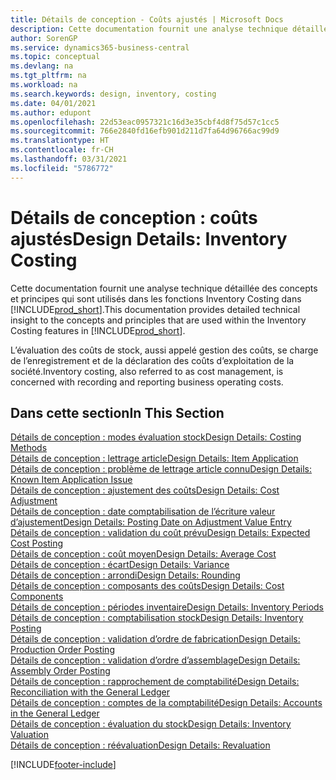```yaml
---
title: Détails de conception - Coûts ajustés | Microsoft Docs
description: Cette documentation fournit une analyse technique détaillée des concepts et principes qui sont utilisés dans les fonctions Inventory Costing dans Business Central.
author: SorenGP
ms.service: dynamics365-business-central
ms.topic: conceptual
ms.devlang: na
ms.tgt_pltfrm: na
ms.workload: na
ms.search.keywords: design, inventory, costing
ms.date: 04/01/2021
ms.author: edupont
ms.openlocfilehash: 22d53eac0957321c16d3e35cbf4d8f75d57c1cc5
ms.sourcegitcommit: 766e2840fd16efb901d211d7fa64d96766ac99d9
ms.translationtype: HT
ms.contentlocale: fr-CH
ms.lasthandoff: 03/31/2021
ms.locfileid: "5786772"
---
```

# <a name="design-details-inventory-costing"></a><span data-ttu-id="28a33-103">Détails de conception : coûts ajustés</span><span class="sxs-lookup"><span data-stu-id="28a33-103">Design Details: Inventory Costing</span></span>
<span data-ttu-id="28a33-104">Cette documentation fournit une analyse technique détaillée des concepts et principes qui sont utilisés dans les fonctions Inventory Costing dans [!INCLUDE[prod_short](includes/prod_short.md)].</span><span class="sxs-lookup"><span data-stu-id="28a33-104">This documentation provides detailed technical insight to the concepts and principles that are used within the Inventory Costing features in [!INCLUDE[prod_short](includes/prod_short.md)].</span></span>  

<span data-ttu-id="28a33-105">L’évaluation des coûts de stock, aussi appelé gestion des coûts, se charge de l’enregistrement et de la déclaration des coûts d’exploitation de la société.</span><span class="sxs-lookup"><span data-stu-id="28a33-105">Inventory costing, also referred to as cost management, is concerned with recording and reporting business operating costs.</span></span>  

## <a name="in-this-section"></a><span data-ttu-id="28a33-106">Dans cette section</span><span class="sxs-lookup"><span data-stu-id="28a33-106">In This Section</span></span>  
[<span data-ttu-id="28a33-107">Détails de conception : modes évaluation stock</span><span class="sxs-lookup"><span data-stu-id="28a33-107">Design Details: Costing Methods</span></span>](design-details-costing-methods.md)  
[<span data-ttu-id="28a33-108">Détails de conception : lettrage article</span><span class="sxs-lookup"><span data-stu-id="28a33-108">Design Details: Item Application</span></span>](design-details-item-application.md)  
[<span data-ttu-id="28a33-109">Détails de conception : problème de lettrage article connu</span><span class="sxs-lookup"><span data-stu-id="28a33-109">Design Details: Known Item Application Issue</span></span>](design-details-inventory-zero-level-open-item-ledger-entries.md)  
[<span data-ttu-id="28a33-110">Détails de conception : ajustement des coûts</span><span class="sxs-lookup"><span data-stu-id="28a33-110">Design Details: Cost Adjustment</span></span>](design-details-cost-adjustment.md)  
[<span data-ttu-id="28a33-111">Détails de conception : date comptabilisation de l’écriture valeur d’ajustement</span><span class="sxs-lookup"><span data-stu-id="28a33-111">Design Details: Posting Date on Adjustment Value Entry</span></span>](design-details-inventory-adjustment-value-entry-posting-date.md)  
[<span data-ttu-id="28a33-112">Détails de conception : validation du coût prévu</span><span class="sxs-lookup"><span data-stu-id="28a33-112">Design Details: Expected Cost Posting</span></span>](design-details-expected-cost-posting.md)  
[<span data-ttu-id="28a33-113">Détails de conception : coût moyen</span><span class="sxs-lookup"><span data-stu-id="28a33-113">Design Details: Average Cost</span></span>](design-details-average-cost.md)  
[<span data-ttu-id="28a33-114">Détails de conception : écart</span><span class="sxs-lookup"><span data-stu-id="28a33-114">Design Details: Variance</span></span>](design-details-variance.md)  
[<span data-ttu-id="28a33-115">Détails de conception : arrondi</span><span class="sxs-lookup"><span data-stu-id="28a33-115">Design Details: Rounding</span></span>](design-details-rounding.md)  
[<span data-ttu-id="28a33-116">Détails de conception : composants des coûts</span><span class="sxs-lookup"><span data-stu-id="28a33-116">Design Details: Cost Components</span></span>](design-details-cost-components.md)  
[<span data-ttu-id="28a33-117">Détails de conception : périodes inventaire</span><span class="sxs-lookup"><span data-stu-id="28a33-117">Design Details: Inventory Periods</span></span>](design-details-inventory-periods.md)  
[<span data-ttu-id="28a33-118">Détails de conception : comptabilisation stock</span><span class="sxs-lookup"><span data-stu-id="28a33-118">Design Details: Inventory Posting</span></span>](design-details-inventory-posting.md)  
[<span data-ttu-id="28a33-119">Détails de conception : validation d’ordre de fabrication</span><span class="sxs-lookup"><span data-stu-id="28a33-119">Design Details: Production Order Posting</span></span>](design-details-production-order-posting.md)  
[<span data-ttu-id="28a33-120">Détails de conception : validation d’ordre d’assemblage</span><span class="sxs-lookup"><span data-stu-id="28a33-120">Design Details: Assembly Order Posting</span></span>](design-details-assembly-order-posting.md)  
[<span data-ttu-id="28a33-121">Détails de conception : rapprochement de comptabilité</span><span class="sxs-lookup"><span data-stu-id="28a33-121">Design Details: Reconciliation with the General Ledger</span></span>](design-details-reconciliation-with-the-general-ledger.md)  
[<span data-ttu-id="28a33-122">Détails de conception : comptes de la comptabilité</span><span class="sxs-lookup"><span data-stu-id="28a33-122">Design Details: Accounts in the General Ledger</span></span>](design-details-accounts-in-the-general-ledger.md)  
[<span data-ttu-id="28a33-123">Détails de conception : évaluation du stock</span><span class="sxs-lookup"><span data-stu-id="28a33-123">Design Details: Inventory Valuation</span></span>](design-details-inventory-valuation.md)  
[<span data-ttu-id="28a33-124">Détails de conception : réévaluation</span><span class="sxs-lookup"><span data-stu-id="28a33-124">Design Details: Revaluation</span></span>](design-details-revaluation.md)


[!INCLUDE[footer-include](includes/footer-banner.md)]